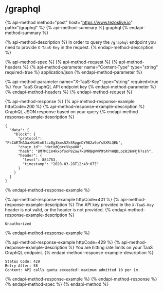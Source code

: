 # /graphql

{% api-method method="post" host="https://www.tezoslive.io" path="/graphql" %}
{% api-method-summary %}
graphql
{% endapi-method-summary %}

{% api-method-description %}
In order to query  the `/graphql` endpoint you need to provide `X-TaaS-Key` in the request.
{% endapi-method-description %}

{% api-method-spec %}
{% api-method-request %}
{% api-method-headers %}
{% api-method-parameter name="Content-Type" type="string" required=true %}
application/json
{% endapi-method-parameter %}

{% api-method-parameter name="X-TaaS-Key" type="string" required=true %}
Your TaaS GraphQL API endpoint key
{% endapi-method-parameter %}
{% endapi-method-headers %}
{% endapi-method-request %}

{% api-method-response %}
{% api-method-response-example httpCode=200 %}
{% api-method-response-example-description %}
GraphQL JSON response based on your query
{% endapi-method-response-example-description %}

```
{
  "data": {
    "block": {
      "protocol": "PsCARTHAGazKbHtnKfLzQg3kms52kSRpgnDY982a9oYsSXRLQEb",
      "chain_id": "NetXdQprcVkpaWU",
      "hash": "BM7MCim4kxofsoP8Zaw7k8MRBqNWP9tAPnWQDLoz8i9mMjk7ssh",
      "header": {
        "level": 884753,
        "timestamp": "2020-03-28T12:43:07Z"
      }
    }
  }
}
```
{% endapi-method-response-example %}

{% api-method-response-example httpCode=401 %}
{% api-method-response-example-description %}
The API key provided in the `X-TaaS-Key` header is not valid, or the header is not provided.
{% endapi-method-response-example-description %}

```
Unauthorized
```
{% endapi-method-response-example %}

{% api-method-response-example httpCode=429 %}
{% api-method-response-example-description %}
You are hitting rate limits on your TaaS GraphQL endpoint.
{% endapi-method-response-example-description %}

```
Status Code: 429
Retry-After: 58
Content: API calls quota exceeded! maximum admitted 10 per 1m.
```
{% endapi-method-response-example %}
{% endapi-method-response %}
{% endapi-method-spec %}
{% endapi-method %}

